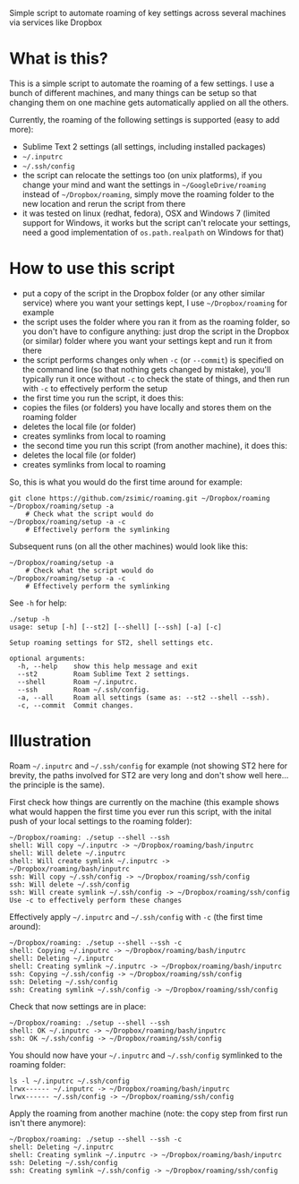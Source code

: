 Simple script to automate roaming of key settings across several machines via services like Dropbox

What is this?
=============

This is a simple script to automate the roaming of a few settings.
I use a bunch of different machines, and many things can be setup so that changing them on one machine gets automatically applied on all the others.

Currently, the roaming of the following settings is supported (easy to add more):

- Sublime Text 2 settings (all settings, including installed packages)
- `~/.inputrc`
- `~/.ssh/config`
- the script can relocate the settings too (on unix platforms), if you change your mind and want the settings
  in `~/GoogleDrive/roaming` instead of `~/Dropbox/roaming`, simply move the roaming folder to the new location and rerun the script from there
- it was tested on linux (redhat, fedora), OSX and Windows 7
  (limited support for Windows, it works but the script can't relocate your settings, need a good implementation of `os.path.realpath` on Windows for that)

How to use this script
======================

- put a copy of the script in the Dropbox folder (or any other similar service) where you want your settings kept, I use `~/Dropbox/roaming` for example
- the script uses the folder where you ran it from as the roaming folder, so you don't have to configure anything:
  just drop the script in the Dropbox (or similar) folder where you want your settings kept and run it from there
- the script performs changes only when `-c` (or `--commit`) is specified on the command line (so that nothing gets changed by mistake),
  you'll typically run it once without `-c` to check the state of things, and then run with `-c` to effectively perform the setup
- the first time you run the script, it does this:
 - copies the files (or folders) you have locally and stores them on the roaming folder
 - deletes the local file (or folder)
 - creates symlinks from local to roaming
- the second time you run this script (from another machine), it does this:
 - deletes the local file (or folder)
 - creates symlinks from local to roaming

So, this is what you would do the first time around for example:

    git clone https://github.com/zsimic/roaming.git ~/Dropbox/roaming
    ~/Dropbox/roaming/setup -a
        # Check what the script would do
    ~/Dropbox/roaming/setup -a -c
        # Effectively perform the symlinking

Subsequent runs (on all the other machines) would look like this:

    ~/Dropbox/roaming/setup -a
        # Check what the script would do
    ~/Dropbox/roaming/setup -a -c
        # Effectively perform the symlinking

See `-h` for help:

    ./setup -h
    usage: setup [-h] [--st2] [--shell] [--ssh] [-a] [-c]

    Setup roaming settings for ST2, shell settings etc.

    optional arguments:
      -h, --help    show this help message and exit
      --st2         Roam Sublime Text 2 settings.
      --shell       Roam ~/.inputrc.
      --ssh         Roam ~/.ssh/config.
      -a, --all     Roam all settings (same as: --st2 --shell --ssh).
      -c, --commit  Commit changes.

Illustration
============

Roam `~/.inputrc` and `~/.ssh/config` for example
(not showing ST2 here for brevity, the paths involved for ST2 are very long and don't show well here... the principle is the same).

First check how things are currently on the machine
(this example shows what would happen the first time you ever run this script, with the inital push of your local settings to the roaming folder):

    ~/Dropbox/roaming: ./setup --shell --ssh
    shell: Will copy ~/.inputrc -> ~/Dropbox/roaming/bash/inputrc
    shell: Will delete ~/.inputrc
    shell: Will create symlink ~/.inputrc -> ~/Dropbox/roaming/bash/inputrc
    ssh: Will copy ~/.ssh/config -> ~/Dropbox/roaming/ssh/config
    ssh: Will delete ~/.ssh/config
    ssh: Will create symlink ~/.ssh/config -> ~/Dropbox/roaming/ssh/config
    Use -c to effectively perform these changes

Effectively apply `~/.inputrc` and `~/.ssh/config` with `-c` (the first time around):

    ~/Dropbox/roaming: ./setup --shell --ssh -c
    shell: Copying ~/.inputrc -> ~/Dropbox/roaming/bash/inputrc
    shell: Deleting ~/.inputrc
    shell: Creating symlink ~/.inputrc -> ~/Dropbox/roaming/bash/inputrc
    ssh: Copying ~/.ssh/config -> ~/Dropbox/roaming/ssh/config
    ssh: Deleting ~/.ssh/config
    ssh: Creating symlink ~/.ssh/config -> ~/Dropbox/roaming/ssh/config

Check that now settings are in place:

    ~/Dropbox/roaming: ./setup --shell --ssh
    shell: OK ~/.inputrc -> ~/Dropbox/roaming/bash/inputrc
    ssh: OK ~/.ssh/config -> ~/Dropbox/roaming/ssh/config

You should now have your `~/.inputrc` and `~/.ssh/config` symlinked to the roaming folder:

    ls -l ~/.inputrc ~/.ssh/config
    lrwx------ ~/.inputrc -> ~/Dropbox/roaming/bash/inputrc
    lrwx------ ~/.ssh/config -> ~/Dropbox/roaming/ssh/config


Apply the roaming from another machine (note: the copy step from first run isn't there anymore):

    ~/Dropbox/roaming: ./setup --shell --ssh -c
    shell: Deleting ~/.inputrc
    shell: Creating symlink ~/.inputrc -> ~/Dropbox/roaming/bash/inputrc
    ssh: Deleting ~/.ssh/config
    ssh: Creating symlink ~/.ssh/config -> ~/Dropbox/roaming/ssh/config
